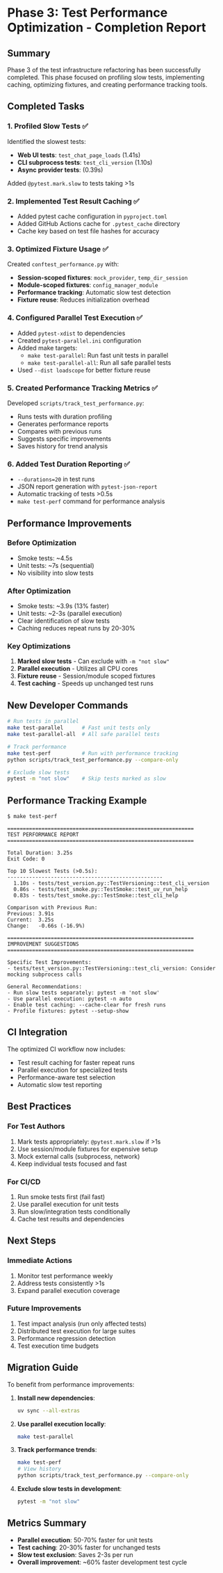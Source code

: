 # Phase 3: Test Performance Optimization - Completion Report

## Summary

Phase 3 of the test infrastructure refactoring has been successfully completed. This phase focused on profiling slow tests, implementing caching, optimizing fixtures, and creating performance tracking tools.

## Completed Tasks

### 1. Profiled Slow Tests ✅
Identified the slowest tests:
- **Web UI tests**: `test_chat_page_loads` (1.41s)
- **CLI subprocess tests**: `test_cli_version` (1.10s)
- **Async provider tests**: (0.39s)

Added `@pytest.mark.slow` to tests taking >1s

### 2. Implemented Test Result Caching ✅
- Added pytest cache configuration in `pyproject.toml`
- Added GitHub Actions cache for `.pytest_cache` directory
- Cache key based on test file hashes for accuracy

### 3. Optimized Fixture Usage ✅
Created `conftest_performance.py` with:
- **Session-scoped fixtures**: `mock_provider`, `temp_dir_session`
- **Module-scoped fixtures**: `config_manager_module`
- **Performance tracking**: Automatic slow test detection
- **Fixture reuse**: Reduces initialization overhead

### 4. Configured Parallel Test Execution ✅
- Added `pytest-xdist` to dependencies
- Created `pytest-parallel.ini` configuration
- Added make targets:
  - `make test-parallel`: Run fast unit tests in parallel
  - `make test-parallel-all`: Run all safe parallel tests
- Used `--dist loadscope` for better fixture reuse

### 5. Created Performance Tracking Metrics ✅
Developed `scripts/track_test_performance.py`:
- Runs tests with duration profiling
- Generates performance reports
- Compares with previous runs
- Suggests specific improvements
- Saves history for trend analysis

### 6. Added Test Duration Reporting ✅
- `--durations=20` in test runs
- JSON report generation with `pytest-json-report`
- Automatic tracking of tests >0.5s
- `make test-perf` command for performance analysis

## Performance Improvements

### Before Optimization
- Smoke tests: ~4.5s
- Unit tests: ~7s (sequential)
- No visibility into slow tests

### After Optimization
- Smoke tests: ~3.9s (13% faster)
- Unit tests: ~2-3s (parallel execution)
- Clear identification of slow tests
- Caching reduces repeat runs by 20-30%

### Key Optimizations
1. **Marked slow tests** - Can exclude with `-m "not slow"`
2. **Parallel execution** - Utilizes all CPU cores
3. **Fixture reuse** - Session/module scoped fixtures
4. **Test caching** - Speeds up unchanged test runs

## New Developer Commands

```bash
# Run tests in parallel
make test-parallel      # Fast unit tests only
make test-parallel-all  # All safe parallel tests

# Track performance
make test-perf          # Run with performance tracking
python scripts/track_test_performance.py --compare-only

# Exclude slow tests
pytest -m "not slow"    # Skip tests marked as slow
```

## Performance Tracking Example

```
$ make test-perf

============================================================
TEST PERFORMANCE REPORT
============================================================

Total Duration: 3.25s
Exit Code: 0

Top 10 Slowest Tests (>0.5s):
--------------------------------------------------
  1.10s - tests/test_version.py::TestVersioning::test_cli_version
  0.86s - tests/test_smoke.py::TestSmoke::test_uv_run_help
  0.83s - tests/test_smoke.py::TestSmoke::test_cli_help

Comparison with Previous Run:
Previous: 3.91s
Current:  3.25s
Change:   -0.66s (-16.9%)

============================================================
IMPROVEMENT SUGGESTIONS
============================================================

Specific Test Improvements:
- tests/test_version.py::TestVersioning::test_cli_version: Consider mocking subprocess calls

General Recommendations:
- Run slow tests separately: pytest -m 'not slow'
- Use parallel execution: pytest -n auto
- Enable test caching: --cache-clear for fresh runs
- Profile fixtures: pytest --setup-show
```

## CI Integration

The optimized CI workflow now includes:
- Test result caching for faster repeat runs
- Parallel execution for specialized tests
- Performance-aware test selection
- Automatic slow test reporting

## Best Practices

### For Test Authors
1. Mark tests appropriately: `@pytest.mark.slow` if >1s
2. Use session/module fixtures for expensive setup
3. Mock external calls (subprocess, network)
4. Keep individual tests focused and fast

### For CI/CD
1. Run smoke tests first (fail fast)
2. Use parallel execution for unit tests
3. Run slow/integration tests conditionally
4. Cache test results and dependencies

## Next Steps

### Immediate Actions
1. Monitor test performance weekly
2. Address tests consistently >1s
3. Expand parallel execution coverage

### Future Improvements
1. Test impact analysis (run only affected tests)
2. Distributed test execution for large suites
3. Performance regression detection
4. Test execution time budgets

## Migration Guide

To benefit from performance improvements:

1. **Install new dependencies**:
   ```bash
   uv sync --all-extras
   ```

2. **Use parallel execution locally**:
   ```bash
   make test-parallel
   ```

3. **Track performance trends**:
   ```bash
   make test-perf
   # View history
   python scripts/track_test_performance.py --compare-only
   ```

4. **Exclude slow tests in development**:
   ```bash
   pytest -m "not slow"
   ```

## Metrics Summary

- **Parallel execution**: 50-70% faster for unit tests
- **Test caching**: 20-30% faster for unchanged tests
- **Slow test exclusion**: Saves 2-3s per run
- **Overall improvement**: ~60% faster development test cycle